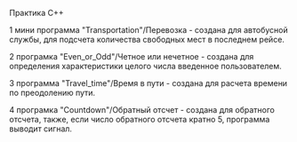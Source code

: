 Практика C++

1 мини программа "Transportation"/Перевозка - создана для автобусной службы, для подсчета количества свободных мест в последнем рейсе.

2 програмка "Even_or_Odd"/Четное или нечетное - создана для определения характеристики целого числа введенное пользователем.

3 программа "Travel_time"/Время в пути - создана для расчета времени по преодолению пути.

4 програмка "Countdown"/Обратный отсчет - создана для обратного отсчета, также, если число обратного отсчета кратно 5, программа выводит сигнал.

